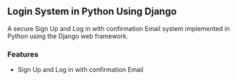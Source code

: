 ## Login System in Python Using Django
A secure Sign Up and Log in with confirmation Email system implemented in Python using the Django web framework.

### Features
* Sign Up and Log in with confirmation Email
